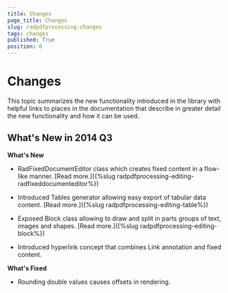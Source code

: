 ```yaml
---
title: Changes
page_title: Changes
slug: radpdfprocessing-changes
tags: changes
published: True
position: 0
---
```


# Changes



This topic summarizes the new functionality introduced in the library with helpful links to places in the documentation that describe in greater detail the new functionality and how it can be used.
      

## What's New in 2014 Q3

__What's New__

* RadFixedDocumentEditor class which creates fixed content in a flow-like manner. [Read more.]({%slug radpdfprocessing-editing-radfixeddocumenteditor%})

* Introduced Tables generator allowing easy export of tabular data content. [Read more.]({%slug radpdfprocessing-editing-table%})

* Exposed Block class allowing to draw and split in parts groups of text, images and shapes. [Read more.]({%slug radpdfprocessing-editing-block%})

* Introduced hyperlink concept that combines Link annotation and fixed content.
            

__What's Fixed__

* Rounding double values causes offsets in rendering.
            
